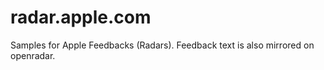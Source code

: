 # radar.apple.com
Samples for Apple Feedbacks (Radars). Feedback text is also mirrored on openradar.
